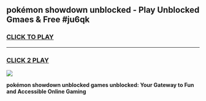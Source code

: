 
## pokémon showdown unblocked - Play Unblocked Gmaes & Free #ju6qk
<h3>
<a href="https://news.freeplayer.one?title=pokémon_showdown_unblocked&ref=26F">CLICK TO PLAY</a></h3>
<hr>

<h3>
<a href="https://news.freeplayer.one?title=pokémon_showdown_unblocked&ref=26F">CLICK 2 PLAY</a>
  
</h3>

<a href="https://news.freeplayer.one?title=pokémon_showdown_unblocked&ref=26F/"><img src="https://clearcache.store/games.png"></a>


**pokémon showdown unblocked games unblocked: Your Gateway to Fun and Accessible Online Gaming**
